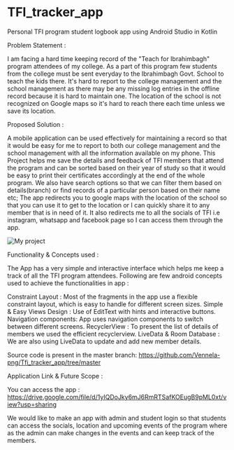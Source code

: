 # TFI_tracker_app
Personal TFI program student logbook app using Android Studio in Kotlin 

Problem Statement :

I am facing a hard time keeping record of the "Teach for Ibrahimbagh" program attendees of my college. As a part of this program few students from the college must be sent everyday to the Ibrahimbagh Govt. School to teach the kids there. It's hard to report to the college management and the school management as there may be any missing log entries in the offline record because it is hard to maintain one. The location of the school is not recognized on Google maps so it's hard to reach there each time unless we save its location.


Proposed Solution :

A mobile application can be used effectively for maintaining a record so that it would be easy for me to report to both our college management and the school management with all the information available on my phone. This Project helps me save the details and feedback of TFI members that attend the program and can be sorted based on their year of study so that it would be easy to print their certificates accordingly at the end of the whole program. We also have search options so that we can filter them based on details(branch) or find records of a particular person based on their name etc; The app redirects you to google maps with the location of the school so that you can use it to get to the location or I can quickly share it to any member that is in need of it. It also redirects me to all the socials of TFI i.e instagram, whatsapp and facebook page so I can access them through the app. 


![My project](https://user-images.githubusercontent.com/70278957/148737022-284ff641-d134-44aa-a967-a26f111af374.png)

Functionality & Concepts used :

The App has a very simple and interactive interface which helps me keep a track of all the TFI program attendees. Following are few android concepts used to achieve the functionalities in app :

Constraint Layout : Most of the fragments in the app use a flexible constraint layout, which is easy to handle for different screen sizes.
Simple & Easy Views Design : Use of EditText with hints and interactive buttons.
Navigation components: App uses navigation components to switch between different screens.
RecyclerView : To present the list of details of members we used the efficient recyclerview. 
LiveData & Room Database : We are also using LiveData to update and add new member details.

Source code is present in the master branch:
https://github.com/Vennela-png/Tfi_tracker_app/tree/master

Application Link & Future Scope :

You can access the app : https://drive.google.com/file/d/1yIQDoJky6mJ6RmRTSafKOEugB9pML0xt/view?usp=sharing

We would like to make an app with admin and student login so that students can access the socials, location and upcoming events of the program where as the admin can make changes in the events and can keep track of the members.
